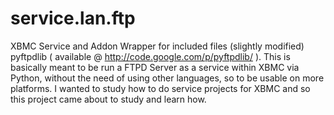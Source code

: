 service.lan.ftp
===============

XBMC Service and Addon Wrapper for included files (slightly modified) pyftpdlib ( available @ http://code.google.com/p/pyftpdlib/ ).  This is basically meant to be run a FTPD Server as a service within XBMC via Python, without the need of using other languages, so to be usable on more platforms.  I wanted to study how to do service projects for XBMC and so this project came about to study and learn how.
